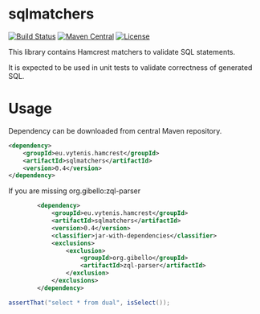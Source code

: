 sqlmatchers
===
[![Build Status](https://travis-ci.org/monrealis/hamcrest-sqlmatchers.svg?branch=master)](https://travis-ci.org/monrealis/hamcrest-sqlmatchers)
[![Maven Central](https://maven-badges.herokuapp.com/maven-central/eu.vytenis.hamcrest/sqlmatchers/badge.svg)](http://search.maven.org/#artifactdetails%7Ceu.vytenis.hamcrest%7Csqlmatchers%7C0.4%7Cjar)
[![License](http://img.shields.io/:license-apache-blue.svg)](http://www.apache.org/licenses/LICENSE-2.0.html)

This library contains Hamcrest matchers to validate SQL statements.

It is expected to be used in unit tests to validate correctness of generated SQL.

Usage
===

Dependency can be downloaded from central Maven repository.

```xml
<dependency>
	<groupId>eu.vytenis.hamcrest</groupId>
	<artifactId>sqlmatchers</artifactId>
	<version>0.4</version>
</dependency>
```

If you are missing org.gibello:zql-parser

```xml
		<dependency>
			<groupId>eu.vytenis.hamcrest</groupId>
			<artifactId>sqlmatchers</artifactId>
			<version>0.4</version>
			<classifier>jar-with-dependencies</classifier>
			<exclusions>
				<exclusion>
					<groupId>org.gibello</groupId>
					<artifactId>zql-parser</artifactId>
				</exclusion>
			</exclusions>
		</dependency>
```

```java
assertThat("select * from dual", isSelect());
```
